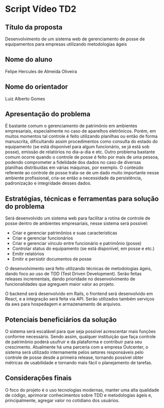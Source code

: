 
# Script Vídeo TD2

## Título da proposta
Desenvolvimento de um sistema web de gerenciamento de posse de equipamentos para empresas utilizando metodologias ágeis

## Nome do aluno
Felipe Hercules de Almeida Oliveira

## Nome do orientador
Luiz Alberto Gomes

## Apresentação do problema
É bastante comum o gerenciamento de patrimônio em ambientes empresariais, especialmente no caso de aparelhos eletrônicos. Porém, em muitos momentos tal controle é feito utilizando planilhas ou então de forma manuscrita, dificultando assim procedimentos como consulta do estado do equipamento (se está disponível para algum funcionário, se já está sob posse), emissão de relatórios no dia-a-dia e etc. Outro problema bastante comum ocorre quando o controle de posse é feito por mais de uma pessoa, podendo comprometer a fidelidade dos dados no caso de diversas planilhas distribuídas em várias máquinas, por exemplo. O conteúdo referente ao controle de posse trata-se de um dado muito importante nesse ambiente profissional, cria-se então a necessidade da persistência, padronização e integridade desses dados.

## Estratégias, técnicas e ferramentas para solução do problema
Será desenvolvido um sistema web para facilitar a rotina de controle de posse dentro de ambientes empresariais, nesse sistema será possível:
* Criar e gerenciar patrimônios e suas características
* Criar e gerenciar funcionários
* Criar e gerenciar vínculo entre funcionário e patrimônio (posse)
* Controlar status do equipamento (se está disponível, em posse e etc.)
* Emitir relatórios
* Emitir e persistir documentos de posse

O desenvolvimento será feito utilizando técnicas de metodologias ágeis, dando foco ao uso de TDD (Test Driven Development). Serão feitas releases incrementais, dando prioridade no desenvolvimento de funcionalidades que agreguem maior valor ao projeto.

O backend será desenvolvido em Rails, o frontend será desenvolvido em React, e a integração será feita via API.
Serão utilizados também serviços da aws para hospedagem e armazenamento de arquivos.

## Potenciais beneficiários da solução
O sistema será escalável para que seja possível acrescentar mais funções conforme necessário. Sendo assim, qualquer instituição que faça controle de patrimônio poderá usufruir e da plataforma e contribuir para seu crescimento.
Atualmente há uma parceria com a empresa Outcenter, o sistema será utilizado internamente pelos setores responsáveis pelo controle de posse desde a primeira release, tornando possível obter métricas de usabilidade e tornando mais fácil o planejamento de tarefas.

## Considerações finais
O foco do projeto é o uso tecnologias modernas, manter uma alta qualidade de código, aprimorar conhecimentos sobre TDD e metodologias ágeis e, principalmente, agregar valor no cotidiano dos usuários.
